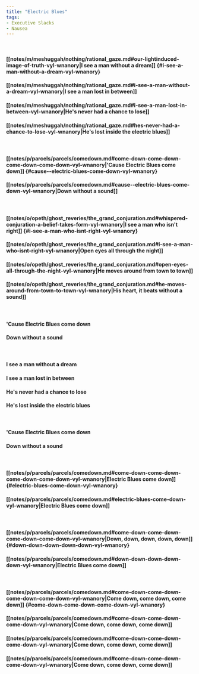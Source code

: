 ```yaml
---
title: "Electric Blues"
tags:
- Executive Slacks
- Nausea
---
```

&nbsp;
#### [[notes/m/meshuggah/nothing/rational_gaze.md#our-lightinduced-image-of-truth-vyl-wnanory|I see a man without a dream]] {#i-see-a-man-without-a-dream-vyl-wnanory}
#### [[notes/m/meshuggah/nothing/rational_gaze.md#i-see-a-man-without-a-dream-vyl-wnanory|I see a man lost in between]]
#### [[notes/m/meshuggah/nothing/rational_gaze.md#i-see-a-man-lost-in-between-vyl-wnanory|He's never had a chance to lose]]
#### [[notes/m/meshuggah/nothing/rational_gaze.md#hes-never-had-a-chance-to-lose-vyl-wnanory|He's lost inside the electric blues]]
&nbsp;
#### [[notes/p/parcels/parcels/comedown.md#come-down-come-down-come-down-come-down-vyl-wnanory|'Cause  Electric Blues come down]] {#cause--electric-blues-come-down-vyl-wnanory}
#### [[notes/p/parcels/parcels/comedown.md#cause--electric-blues-come-down-vyl-wnanory|Down without a sound]]
&nbsp;
#### [[notes/o/opeth/ghost_reveries/the_grand_conjuration.md#whispered-conjuration-a-belief-takes-form-vyl-wnanory|I see a man who isn't right]] {#i-see-a-man-who-isnt-right-vyl-wnanory}
#### [[notes/o/opeth/ghost_reveries/the_grand_conjuration.md#i-see-a-man-who-isnt-right-vyl-wnanory|Open eyes all through the night]]
#### [[notes/o/opeth/ghost_reveries/the_grand_conjuration.md#open-eyes-all-through-the-night-vyl-wnanory|He moves around from town to town]]
#### [[notes/o/opeth/ghost_reveries/the_grand_conjuration.md#he-moves-around-from-town-to-town-vyl-wnanory|His heart, it beats without a sound]]
&nbsp;
#### 'Cause  Electric Blues come down
#### Down without a sound
&nbsp;
#### I see a man without a dream
#### I see a man lost in between
#### He's never had a chance to lose
#### He's lost inside the electric blues
&nbsp;
#### 'Cause  Electric Blues come down
#### Down without a sound
&nbsp;
#### [[notes/p/parcels/parcels/comedown.md#come-down-come-down-come-down-come-down-vyl-wnanory|Electric Blues come down]] {#electric-blues-come-down-vyl-wnanory}
#### [[notes/p/parcels/parcels/comedown.md#electric-blues-come-down-vyl-wnanory|Electric Blues come down]]
&nbsp;
#### [[notes/p/parcels/parcels/comedown.md#come-down-come-down-come-down-come-down-vyl-wnanory|Down, down, down, down, down]] {#down-down-down-down-down-vyl-wnanory}
#### [[notes/p/parcels/parcels/comedown.md#down-down-down-down-down-vyl-wnanory|Electric Blues come down]]
&nbsp;
#### [[notes/p/parcels/parcels/comedown.md#come-down-come-down-come-down-come-down-vyl-wnanory|Come down, come down, come down]] {#come-down-come-down-come-down-vyl-wnanory}
#### [[notes/p/parcels/parcels/comedown.md#come-down-come-down-come-down-vyl-wnanory|Come down, come down, come down]]
#### [[notes/p/parcels/parcels/comedown.md#come-down-come-down-come-down-vyl-wnanory|Come down, come down, come down]]
#### [[notes/p/parcels/parcels/comedown.md#come-down-come-down-come-down-vyl-wnanory|Come down, come down, come down]]
